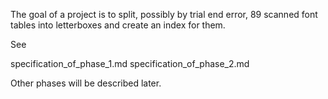 
The goal of a project is to split, possibly by trial end error, 89
scanned font tables into letterboxes and create an index for them.

See

specification_of_phase_1.md
specification_of_phase_2.md

Other phases will be described later.
